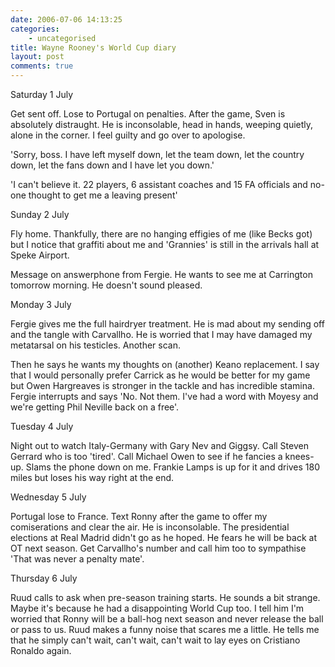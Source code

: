 ```yaml
---
date: 2006-07-06 14:13:25
categories:
    - uncategorised
title: Wayne Rooney's World Cup diary
layout: post
comments: true
---
```

Saturday 1 July

Get sent off. Lose to Portugal on penalties. After the game, Sven is
absolutely distraught. He is inconsolable, head in hands, weeping
quietly, alone in the corner. I feel guilty and go over to apologise.

'Sorry, boss. I have left myself down, let the team down, let the
country down, let the fans down and I have let you down.'

'I can't believe it. 22 players, 6 assistant coaches and 15 FA officials
and no-one thought to get me a leaving present'

Sunday 2 July

Fly home. Thankfully, there are no hanging effigies of me (like Becks
got) but I notice that graffiti about me and 'Grannies' is still in the
arrivals hall at Speke Airport.

Message on answerphone from Fergie. He wants to see me at Carrington
tomorrow morning. He doesn't sound pleased.

Monday 3 July

Fergie gives me the full hairdryer treatment. He is mad about my sending
off and the tangle with Carvallho. He is worried that I may have damaged
my metatarsal on his testicles. Another scan.

Then he says he wants my thoughts on (another) Keano replacement. I say
that I would personally prefer Carrick as he would be better for my game
but Owen Hargreaves is stronger in the tackle and has incredible
stamina. Fergie interrupts and says 'No. Not them. I've had a word with
Moyesy and we're getting Phil Neville back on a free'.

Tuesday 4 July

Night out to watch Italy-Germany with Gary Nev and Giggsy. Call Steven
Gerrard who is too 'tired'. Call Michael Owen to see if he fancies a
knees-up. Slams the phone down on me. Frankie Lamps is up for it and
drives 180 miles but loses his way right at the end.

Wednesday 5 July

Portugal lose to France. Text Ronny after the game to offer my
comiserations and clear the air. He is inconsolable. The presidential
elections at Real Madrid didn't go as he hoped. He fears he will be back
at OT next season. Get Carvallho's number and call him too to sympathise
'That was never a penalty mate'.

Thursday 6 July

Ruud calls to ask when pre-season training starts. He sounds a bit
strange. Maybe it's because he had a disappointing World Cup too. I tell
him I'm worried that Ronny will be a ball-hog next season and never
release the ball or pass to us. Ruud makes a funny noise that scares me
a little. He tells me that he simply can't wait, can't wait, can't wait
to lay eyes on Cristiano Ronaldo again.
